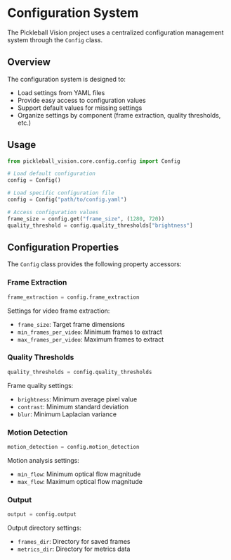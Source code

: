 # Configuration System

The Pickleball Vision project uses a centralized configuration management system through the `Config` class.

## Overview

The configuration system is designed to:
- Load settings from YAML files
- Provide easy access to configuration values
- Support default values for missing settings
- Organize settings by component (frame extraction, quality thresholds, etc.)

## Usage

```python
from pickleball_vision.core.config.config import Config

# Load default configuration
config = Config()

# Load specific configuration file
config = Config("path/to/config.yaml")

# Access configuration values
frame_size = config.get("frame_size", (1280, 720))
quality_threshold = config.quality_thresholds["brightness"]
```

## Configuration Properties

The `Config` class provides the following property accessors:

### Frame Extraction
```python
frame_extraction = config.frame_extraction
```
Settings for video frame extraction:
- `frame_size`: Target frame dimensions
- `min_frames_per_video`: Minimum frames to extract
- `max_frames_per_video`: Maximum frames to extract

### Quality Thresholds
```python
quality_thresholds = config.quality_thresholds
```
Frame quality settings:
- `brightness`: Minimum average pixel value
- `contrast`: Minimum standard deviation
- `blur`: Minimum Laplacian variance

### Motion Detection
```python
motion_detection = config.motion_detection
```
Motion analysis settings:
- `min_flow`: Minimum optical flow magnitude
- `max_flow`: Maximum optical flow magnitude

### Output
```python
output = config.output
```
Output directory settings:
- `frames_dir`: Directory for saved frames
- `metrics_dir`: Directory for metrics data 